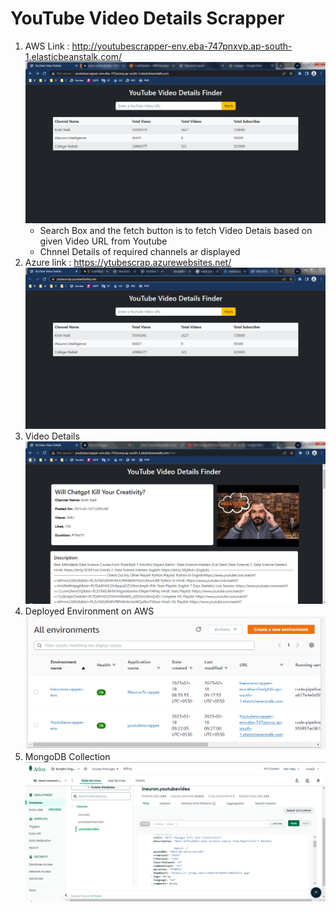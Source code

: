 # YouTube Video Details Scrapper
1. AWS Link : http://youtubescrapper-env.eba-747pnxvp.ap-south-1.elasticbeanstalk.com/
    ![Home Page on AWS](yts/1.PNG)
    - Search Box and the fetch button is to fetch Video Detais based on given Video URL from Youtube
    - Chnnel Details of required channels ar displayed
2. Azure link : https://ytubescrap.azurewebsites.net/
    ![Home Page on Azure](yts/7.PNG)
3. Video Details  
    ![Video Details](yts/2.PNG)
4. Deployed Environment on AWS
    ![AWS](yts/4.PNG)
7. MongoDB Collection
    ![MongoDB](yts/3.PNG)